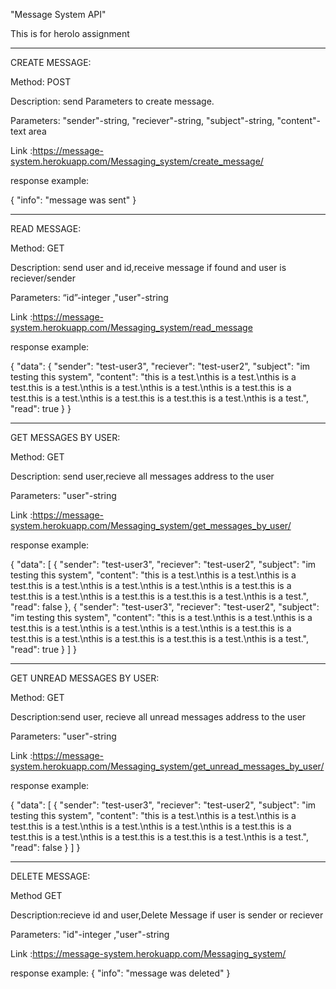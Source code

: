 "Message System API" 

This is for herolo assignment

------------------------------------

CREATE MESSAGE:

Method: POST

Description: send Parameters to create message.

Parameters: "sender"-string, "reciever"-string, "subject"-string, "content"-text area

Link :https://message-system.herokuapp.com/Messaging_system/create_message/

response example:

{
"info": "message was sent"
}

-----------------------

READ MESSAGE:

Method: GET

Description: send user and id,receive message if found and user is reciever/sender   

Parameters: “id”-integer ,"user"-string

Link :https://message-system.herokuapp.com/Messaging_system/read_message

response example:

{
    "data": {
        "sender": "test-user3",
        "reciever": "test-user2",
        "subject": "im testing this system",
        "content": "this is a test.\nthis is a test.\nthis is a test.this is a test.\nthis is a test.\nthis is a test.\nthis is a test.this is a test.this is a test.\nthis is a test.this is a test.this is a test.\nthis is a test.",
        "read": true
    }
}

------------------------------

GET MESSAGES BY USER:

Method: GET

Description: send user,recieve all messages address to the user

Parameters: "user"-string

Link :https://message-system.herokuapp.com/Messaging_system/get_messages_by_user/

response example:

{
    "data": [
        {
            "sender": "test-user3",
            "reciever": "test-user2",
            "subject": "im testing this system",
            "content": "this is a test.\nthis is a test.\nthis is a test.this is a test.\nthis is a test.\nthis is a test.\nthis is a test.this is a test.this is a test.\nthis is a test.this is a test.this is a test.\nthis is a test.",
            "read": false
        },
        {
            "sender": "test-user3",
            "reciever": "test-user2",
            "subject": "im testing this system",
            "content": "this is a test.\nthis is a test.\nthis is a test.this is a test.\nthis is a test.\nthis is a test.\nthis is a test.this is a test.this is a test.\nthis is a test.this is a test.this is a test.\nthis is a test.",
            "read": true
        }
    ]
}

---------------------------

GET UNREAD MESSAGES BY USER:

Method: GET

Description:send user, recieve all unread messages address to the user

Parameters: "user"-string

Link :https://message-system.herokuapp.com/Messaging_system/get_unread_messages_by_user/

response example:

{
    "data": [
        {
            "sender": "test-user3",
            "reciever": "test-user2",
            "subject": "im testing this system",
            "content": "this is a test.\nthis is a test.\nthis is a test.this is a test.\nthis is a test.\nthis is a test.\nthis is a test.this is a test.this is a test.\nthis is a test.this is a test.this is a test.\nthis is a test.",
            "read": false
        }
    ]
}

-----------------------

DELETE MESSAGE:

Method GET

Description:recieve id and user,Delete Message if user is sender or reciever

Parameters: "id"-integer ,"user"-string

Link :https://message-system.herokuapp.com/Messaging_system/

response example:
{
    "info": "message was deleted"
}





